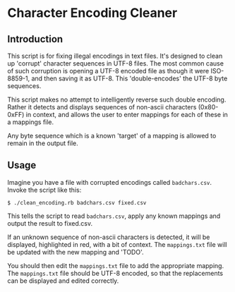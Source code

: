 # Character Encoding Cleaner

## Introduction

This script is for fixing illegal encodings in text files. It's designed to clean up 'corrupt' character sequences in UTF-8 files. The most common cause of such corruption is opening a UTF-8 encoded file as though it were ISO-8859-1, and then saving it as UTF-8. This 'double-encodes' the UTF-8 byte sequences.

This script makes no attempt to intelligently reverse such double encoding. Rather it detects and displays sequences of non-ascii characters (0x80-0xFF) in context, and allows the user to enter mappings for each of these in a mappings file.

Any byte sequence which is a known 'target' of a mapping is allowed to remain in the output file.

## Usage

Imagine you have a file with corrupted encodings called `badchars.csv`. Invoke the script like this:

```
$ ./clean_encoding.rb badchars.csv fixed.csv
```

This tells the script to read `badchars.csv`, apply any known mappings and output the result to fixed.csv.

If an unknown sequence of non-ascii characters is detected, it will be displayed, highlighted in red, with a bit of context. The `mappings.txt` file will be updated with the new mapping and 'TODO'.

You should then edit the `mappings.txt` file to add the appropriate mapping. The `mappings.txt` file should be UTF-8 encoded, so that the replacements can be displayed and edited correctly.
